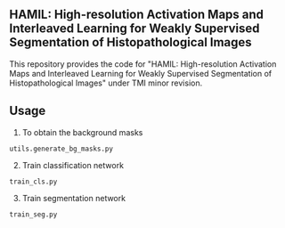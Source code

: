 ## HAMIL: High-resolution Activation Maps and Interleaved Learning for Weakly Supervised Segmentation of Histopathological Images

This repository provides the code for "HAMIL: High-resolution Activation Maps and Interleaved Learning for Weakly Supervised Segmentation of Histopathological Images"
under TMI minor revision.

## Usage
1. To obtain the background masks

```
utils.generate_bg_masks.py
```

2. Train classification network
```
train_cls.py
```

3. Train segmentation network
```
train_seg.py
```
